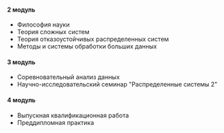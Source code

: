 #### 2 модуль
- Философия науки
- Теория сложных систем
- Теория отказоустойчивых распределенных систем
- Методы и системы обработки больших данных
#### 3 модуль
- Соревновательный анализ данных
- Научно-исследовательский семинар "Распределенные системы 2"
#### 4 модуль
- Выпускная квалификационная работа
- Преддипломная практика